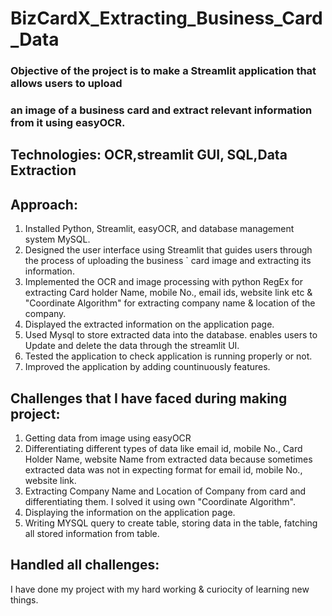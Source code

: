 # BizCardX_Extracting_Business_Card_Data

### Objective of the project is to make a Streamlit application that allows users to upload
### an image of a business card and extract relevant information from it using easyOCR.

## Technologies: OCR,streamlit GUI, SQL,Data Extraction

## Approach:
1. Installed Python, Streamlit, easyOCR, and database management system MySQL.
2. Designed the user interface using Streamlit that guides users through the process of uploading the business
`  card image and extracting its information.
3. Implemented the OCR and image processing with python RegEx for extracting Card holder Name, mobile No., email ids, website link etc &  "Coordinate Algorithm" for     extracting company name & location of the company.
4. Displayed the extracted information on the application page.
5. Used Mysql to store extracted data into the database. enables users to Update and  delete the data through the streamlit UI.
6. Tested the application to check application is running properly or not.
7. Improved the application by adding countinuously features.

 ## Challenges that I have faced during making project:
1. Getting data from image using easyOCR
2. Differentiating different types of data like email id, mobile No., Card Holder Name, website Name from extracted data because sometimes extracted data was not in 
   expecting format for email id, mobile No., website link.
3. Extracting Company Name and Location of Company from card and differentiating them. I solved it using own "Coordinate Algorithm".
4. Displaying the information on the application page.
5. Writing MYSQL query to create table, storing data in the table, fatching all stored information from table.

## Handled all challenges:
I have done my project with my hard working & curiocity of learning new things.
